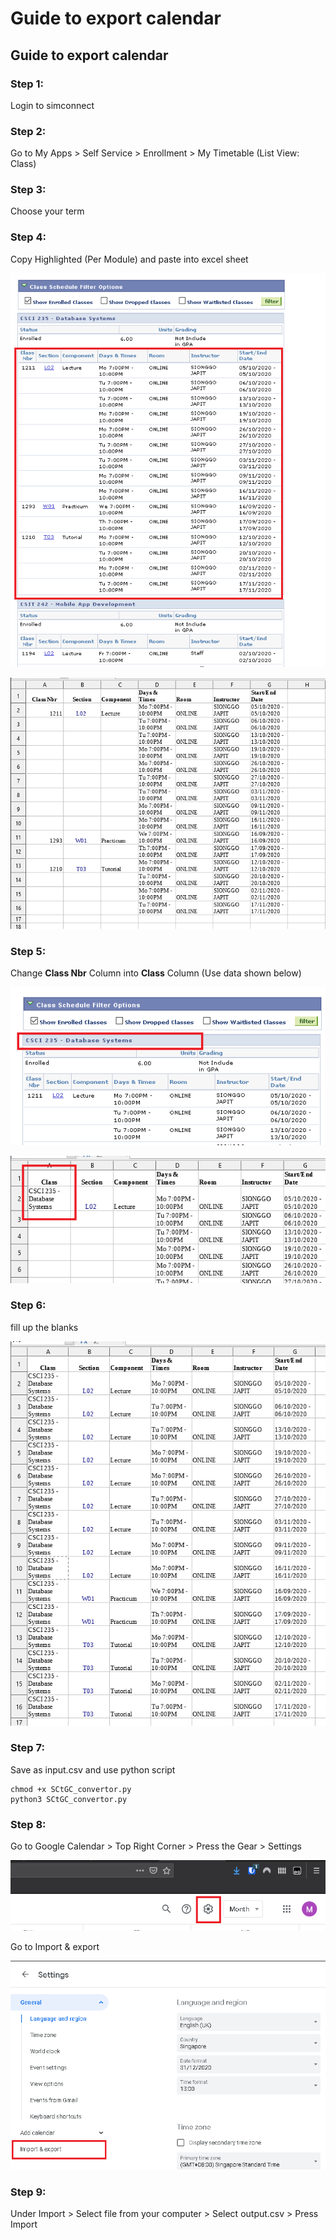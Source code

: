 # Guide to export calendar

## Guide to export calendar

### Step 1:

Login to simconnect

### Step 2:

Go to My Apps > Self Service > Enrollment > My Timetable (List View: Class)

### Step 3:

Choose your term

### Step 4:

Copy Highlighted (Per Module) and paste into excel sheet

![files/Untitled.png](files/Untitled.png)

![files/Untitled%201.png](files/Untitled%201.png)

### Step 5:

Change **Class Nbr** Column into **Class** Column (Use data shown below) 

![files/Untitled%202.png](files/Untitled%202.png)

![files/Untitled%203.png](files/Untitled%203.png)

### Step 6:

fill up the blanks

![files/Untitled%204.png](files/Untitled%204.png)

### Step 7:

Save as input.csv and use python script 
```
chmod +x SCtGC_convertor.py
python3 SCtGC_convertor.py
```

### Step 8:

Go to Google Calendar > Top Right Corner > Press the Gear > Settings

![files/Untitled%205.png](files/Untitled%205.png)

Go to Import & export

![files/Untitled%206.png](files/Untitled%206.png)

### Step 9:

Under Import > Select file from your computer > Select output.csv > Press Import